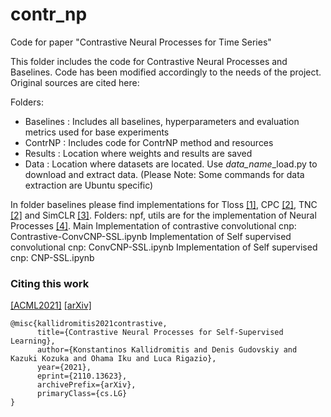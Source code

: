 # contr_np
Code for paper "Contrastive Neural Processes for Time Series"

This folder includes the code for Contrastive Neural Processes and Baselines.
Code has been modified accordingly to the needs of the project. Original sources are cited here:

Folders:
- Baselines : Includes all baselines, hyperparameters and evaluation metrics used for base experiments
- ContrNP : Includes code for ContrNP method and resources
- Results : Location where weights and results are saved
- Data : Location where datasets are located. Use *data_name*_load.py to download and extract data. 
(Please Note: Some commands for data extraction are Ubuntu specific)



In folder baselines please find implementations for Tloss [[1]](https://github.com/White-Link/UnsupervisedScalableRepresentationLearningTimeSeries), CPC [[2]](https://openreview.net/forum?id=8qDwejCuCN), TNC [[2]](https://openreview.net/forum?id=8qDwejCuCN) and SimCLR [[3]](https://github.com/Spijkervet/SimCLR).
Folders: npf, utils are for the implementation of Neural Processes [[4]](https://github.com/YannDubs/Neural-Process-Family).
Main Implementation of contrastive convolutional cnp: Contrastive-ConvCNP-SSL.ipynb
Implementation of Self supervised convolutional cnp: ConvCNP-SSL.ipynb
Implementation of Self supervised cnp: CNP-SSL.ipynb


### Citing this work


[[ACML2021]](http://www.acml-conf.org/2021/conference/accepted-papers/266/) [[arXiv]](https://arxiv.org/abs/2110.13623)

```
@misc{kallidromitis2021contrastive,
      title={Contrastive Neural Processes for Self-Supervised Learning}, 
      author={Konstantinos Kallidromitis and Denis Gudovskiy and Kazuki Kozuka and Ohama Iku and Luca Rigazio},
      year={2021},
      eprint={2110.13623},
      archivePrefix={arXiv},
      primaryClass={cs.LG}
}
```
